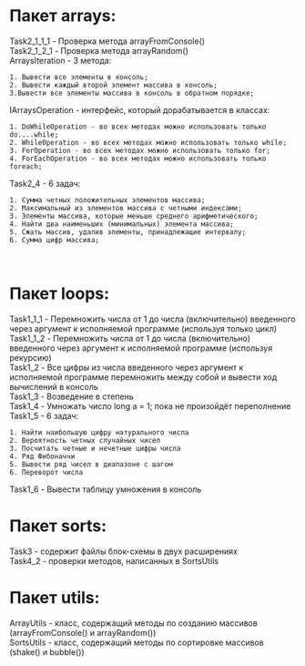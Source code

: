 <h1>Пакет arrays:</h1>
Task2_1_1_1 - Проверка метода arrayFromConsole() <br>
Task2_1_2_1 - Проверка метода arrayRandom() <br>
ArraysIteration - 3 метода: <br> 
    
    1. Вывести все элементы в консоль; 
    2. Вывести каждый второй элемент массива в консоль; 
    3.Вывести все элементы массива в консоль в обратном порядке; 

IArraysOperation - интерфейс, который дорабатывается в классах: <br>

    1. DoWhileOperation - во всех методах можно использовать только do....while; 
    2. WhileOperation - во всех методах можно использовать только while; 
    3. ForOperation - во всех методах можно использовать только for;
    4. ForEachOperation - во всех методах можно использовать только foreach;

Task2_4 - 6 задач: <br>

    1. Сумма четных положительных элементов массива; 
    2. Максимальный из элементов массива с четными индексами; 
    3. Элементы массива, которые меньше среднего арифметического; 
    4. Найти два наименьших (минимальных) элемента массива; 
    5. Сжать массив, удалив элементы, принадлежащие интервалу; 
    6. Сумма цифр массива;
<br>

<h1>Пакет loops:</h1>

Task1_1_1 - Перемножить числа от 1 до числа (включительно) введенного через аргумент к исполняемой программе (используя только цикл) <br>
Task1_1_2 - Перемножить числа от 1 до числа (включительно) введенного через аргумент к исполняемой программе (используя рекурсию) <br>
Task1_2 - Все цифры из числа введенного через аргумент к исполняемой программе перемножить между собой и вывести ход вычислений в консоль <br>
Task1_3 - Возведение в степень <br>
Task1_4 - Умножать число long a = 1; пока не произойдёт переполнение <br>
Task1_5 - 6 задач: <br>

    1. Найти наибольшую цифру натурального числа
    2. Вероятность четных случайных чисел
    3. Посчитать четные и нечетные цифры числа
    4. Ряд Фибоначчи
    5. Вывести ряд чисел в диапазоне с шагом
    6. Переворот числа

Task1_6 - Вывести таблицу умножения в консоль <br>


<h1>Пакет sorts: </h1>

Task3 - содержит файлы блок-схемы в двух расширениях <br>
Task4_2 - проверки методов, написанных в SortsUtils <br>

<h1>Пакет utils: </h1>

ArrayUtils - класс, содержащий методы по созданию массивов (arrayFromConsole() и arrayRandom()) <br>
SortsUtils - класс, содержащий методы по сортировке массивов (shake() и bubble()) <br>
